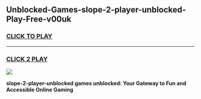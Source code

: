 
## Unblocked-Games-slope-2-player-unblocked-Play-Free-v00uk
<h3>
<a href="https://premium76.site?title=slope-2-player-unblocked&ref=12A">CLICK TO PLAY</a></h3>
<hr>

<h3>
<a href="https://premium76.site?title=slope-2-player-unblocked&ref=12A">CLICK 2 PLAY</a>
  
</h3>

<a href="https://premium76.site?title=slope-2-player-unblocked&ref=12A"><img src="https://clearcache.store/games.png"></a>


**slope-2-player-unblocked games unblocked: Your Gateway to Fun and Accessible Online Gaming**
